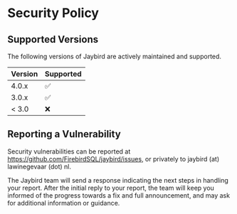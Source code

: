 # Security Policy

## Supported Versions

The following versions of Jaybird are actively maintained and supported.

| Version | Supported          |
| ------- | ------------------ |
| 4.0.x   | :white_check_mark: |
| 3.0.x   | :white_check_mark: |
| < 3.0   | :x:                |

## Reporting a Vulnerability

Security vulnerabilities can be reported at https://github.com/FirebirdSQL/jaybird/issues,
or privately to jaybird (at) lawinegevaar (dot) nl. 

The Jaybird team will send a response indicating the next steps in handling your report. 
After the initial reply to your report, the team will keep you informed of the progress 
towards a fix and full announcement, and may ask for additional information or guidance.
